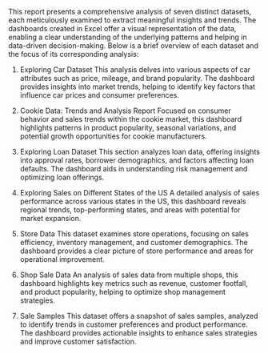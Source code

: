 This report presents a comprehensive analysis of seven distinct datasets, each meticulously examined to extract meaningful insights and trends. The dashboards created in Excel offer a visual representation of the data, enabling a clear understanding of the underlying patterns and helping in data-driven decision-making. Below is a brief overview of each dataset and the focus of its corresponding analysis:

1) Exploring Car Dataset
This analysis delves into various aspects of car attributes such as price, mileage, and brand popularity. The dashboard provides insights into market trends, helping to identify key factors that influence car prices and consumer preferences.

2) Cookie Data: Trends and Analysis Report
Focused on consumer behavior and sales trends within the cookie market, this dashboard highlights patterns in product popularity, seasonal variations, and potential growth opportunities for cookie manufacturers.

3) Exploring Loan Dataset
This section analyzes loan data, offering insights into approval rates, borrower demographics, and factors affecting loan defaults. The dashboard aids in understanding risk management and optimizing loan offerings.

4) Exploring Sales on Different States of the US
A detailed analysis of sales performance across various states in the US, this dashboard reveals regional trends, top-performing states, and areas with potential for market expansion.

5) Store Data
This dataset examines store operations, focusing on sales efficiency, inventory management, and customer demographics. The dashboard provides a clear picture of store performance and areas for operational improvement.

6) Shop Sale Data
An analysis of sales data from multiple shops, this dashboard highlights key metrics such as revenue, customer footfall, and product popularity, helping to optimize shop management strategies.

7) Sale Samples
This dataset offers a snapshot of sales samples, analyzed to identify trends in customer preferences and product performance. The dashboard provides actionable insights to enhance sales strategies and improve customer satisfaction.
